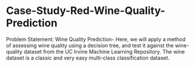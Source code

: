 # Case-Study-Red-Wine-Quality-Prediction
Problem Statement: Wine Quality Prediction- Here, we will apply a method of assessing wine quality using a decision tree, and test it against the wine-quality dataset from the UC Irvine Machine Learning Repository. The wine dataset is a classic and very easy multi-class classification dataset.
